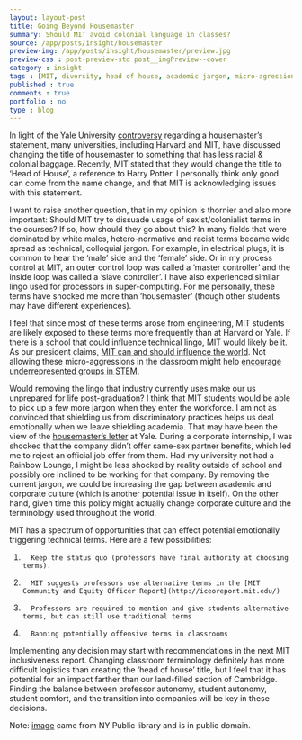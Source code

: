 ```yaml
---
layout: layout-post
title: Going Beyond Housemaster
summary: Should MIT avoid colonial language in classes?
source: /app/posts/insight/housemaster
preview-img: /app/posts/insight/housemaster/preview.jpg
preview-css : post-preview-std post__imgPreview--cover
category : insight
tags : [MIT, diversity, head of house, academic jargon, micro-agressions]
published : true
comments : true
portfolio : no
type : blog
---
```


In light of the Yale University [controversy](http://www.nytimes.com/2015/11/09/nyregion/yale-culturally-insensitive-halloween-costumes-free-speech.html?_r=0) regarding a housemaster’s statement, many universities, including Harvard and MIT, have discussed changing the title of housemaster to something that has less racial & colonial baggage. Recently, MIT stated that they would change the title to ‘Head of House’, a reference to Harry Potter. I personally think only good can come from the name change, and that MIT is acknowledging issues with this statement.

I want to raise another question, that in my opinion is thornier and also more important: Should MIT try to dissuade usage of sexist/colonialist terms in the courses? If so, how should they go about this? In many fields that were dominated by white males, hetero-normative and racist terms became wide spread as technical, colloquial jargon. For example, in electrical plugs, it is common to hear the ‘male’ side and the ‘female’ side. Or in my process control at MIT, an outer control loop was called a ‘master controller’ and the inside loop was called a ‘slave controller’. I have also experienced similar lingo used for processors in super-computing. For me personally, these terms have shocked me more than ‘housemaster’ (though other students may have different experiences).

I feel that since most of these terms arose from engineering, MIT students are likely exposed to these terms more frequently than at Harvard or Yale. If there is a school that could influence technical lingo, MIT would likely be it. As our president claims, [MIT can and should influence the world](http://president.mit.edu/speeches-writing/launch-event-mit-campaign-better-world). Not allowing these micro-aggressions in the classroom might help [encourage underrepresented groups in STEM](https://depts.washington.edu/anthweb/resources/diverse_pdfs/diversity_microagressions_11.pdf).

Would removing the lingo that industry currently uses make our us unprepared for life post-graduation? I think that MIT students would be able to pick up a few more jargon when they enter the workforce. I am not as convinced that shielding us from discriminatory practices helps us deal emotionally when we leave shielding academia. That may have been the view of the [housemaster’s letter](https://www.thefire.org/email-from-erika-christakis-dressing-yourselves-email-to-silliman-college-yale-students-on-halloween-costumes/) at Yale.  During a corporate internship, I was shocked that the company didn’t offer same-sex partner benefits, which led me to reject an official job offer from them. Had my university not had a Rainbow Lounge, I might be less shocked by reality outside of school and possibly ore inclined to be working for that company. By removing the current jargon, we could be increasing the gap between academic and corporate culture (which is another potential issue in itself). On the other hand, given time this policy might actually change corporate culture and the terminology used throughout the world.

MIT has a spectrum of opportunities that can effect potential emotionally triggering technical terms. Here are a few possibilities:

1.       Keep the status quo (professors have final authority at choosing terms).
2.       MIT suggests professors use alternative terms in the [MIT Community and Equity Officer Report](http://iceoreport.mit.edu/)
3.       Professors are required to mention and give students alternative terms, but can still use traditional terms
4.       Banning potentially offensive terms in classrooms

Implementing any decision may start with recommendations in the next MIT inclusiveness report. Changing classroom terminology definitely has more difficult logistics than creating the ‘head of house’ title, but I feel that it has potential for an impact farther than our land-filled section of Cambridge. Finding the balance between professor autonomy, student autonomy, student comfort, and the transition into companies will be key in these decisions.

Note: [image](http://digitalcollections.nypl.org/items/9c806d60-3806-4c17-e040-e00a18065872) came from NY Public library and is in public domain.
